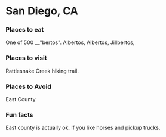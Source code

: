 # San Diego, CA

### Places to eat
One of 500 __"bertos".  Albertos, Aibertos, Jillbertos, 

### Places to visit
Rattlesnake Creek hiking trail.

### Places to Avoid
East County

### Fun facts
East county is actually ok. If you like horses and pickup trucks.